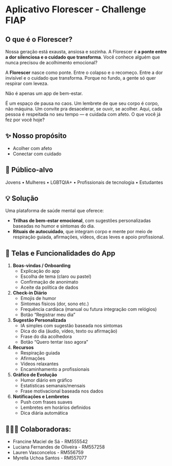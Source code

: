 # Aplicativo Florescer - Challenge FIAP

## **O que é o Florescer?**

Nossa geração está exausta, ansiosa e sozinha. A Florescer é **a ponte entre a dor silenciosa e o cuidado que transforma**. Você conhece alguém que nunca precisou de acolhimento emocional?

A **Florescer** nasce como ponte. Entre o colapso e o recomeço. Entre a dor invisível e o cuidado que transforma. Porque no fundo, a gente só quer respirar com leveza.

Não é apenas um app de bem-estar.

É um espaço de pausa no caos. Um lembrete de que seu corpo é corpo, não máquina. Um convite pra desacelerar, se ouvir, se acolher. Aqui, cada pessoa é respeitada no seu tempo — e cuidada com afeto. O que você já fez por você hoje?

## ✨ **Nosso propósito**

- Acolher com afeto
- Conectar com cuidado

## 🎯 **Público-alvo**

Jovens • Mulheres • LGBTQIA+ • Profissionais de tecnologia • Estudantes

## 💡 **Solução**

Uma plataforma de saúde mental que oferece:

- **Trilhas de bem-estar emocional**, com sugestões personalizadas baseadas no humor e sintomas do dia.
- **Rituais de autocuidado**, que integram corpo e mente por meio de respiração guiada, afirmações, vídeos, dicas leves e apoio profissional.

## 🌸 **Telas e Funcionalidades do App**

1. **Boas-vindas / Onboarding**
    - Explicação do app
    - Escolha de tema (claro ou pastel)
    - Confirmação de anonimato
    - Aceite da política de dados
2. **Check-in Diário**
    - Emojis de humor
    - Sintomas físicos (dor, sono etc.)
    - Frequência cardíaca (manual ou futura integração com relógios)
    - Botão “Registrar meu dia”
3. **Sugestão Personalizada**
    - IA simples com sugestão baseada nos sintomas
    - Dica do dia (áudio, vídeo, texto ou afirmação)
    - Frase do dia acolhedora
    - Botão “Quero tentar isso agora”
4. **Recursos**
    - Respiração guiada
    - Afirmações
    - Vídeos relaxantes
    - Encaminhamento a profissionais
5. **Gráfico de Evolução**
    - Humor diário em gráfico
    - Estatísticas semanais/mensais
    - Frase motivacional baseada nos dados
6. **Notificações e Lembretes**
    - Push com frases suaves
    - Lembretes em horários definidos
    - Dica diária automática

## 👩🏻‍💻 **Colaboradoras:**

- Francine Maciel de Sá - RM555542
- Luciana Fernandes de Oliveira - RM557258
- Lauren Vasconcelos - RM556759
- Myrella Uchoa Santos - RM557077
